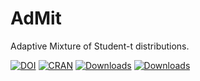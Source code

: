 # AdMit
Adaptive Mixture of Student-t distributions.

[![DOI](https://zenodo.org/badge/59887530.svg)](https://zenodo.org/badge/latestdoi/59887530)
[![CRAN](http://www.r-pkg.org/badges/version/AdMit)](https://cran.r-project.org/package=AdMit) 
[![Downloads](http://cranlogs.r-pkg.org/badges/AdMit?color=brightgreen)](http://www.r-pkg.org/pkg/AdMit)
[![Downloads](http://cranlogs.r-pkg.org/badges/grand-total/AdMit?color=brightgreen)](http://www.r-pkg.org/pkg/AdMit)
 	
